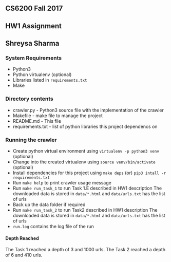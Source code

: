 ## CS6200 Fall 2017
## HW1 Assignment
## Shreysa Sharma

### System Requirements
- Python3
- Python virtualenv (optional)
- Libraries listed in `requirements.txt`
- Make

### Directory contents
- crawler.py - Python3 source file with the implementation of the crawler
- Makefile - make file to manage the project
- README.md - This file
- requirements.txt - list of python libraries this project dependencs on

### Running the crawler
- Create python virtual environment using `virtualenv -p python3 venv` (optional)
- Change into the created virtualenv using `source venv/bin/activate` (optional)
- Install dependencies for this project using `make deps` (or) `pip3 intall -r requirements.txt`
- Run `make help` to print crawler usage message
- Run `make run_task_1` to run Task 1.E described in HW1 description
  The downloaded data is stored in `data/*.html` and `data/urls.txt` has the list of urls
- Back up the data folder if required
- Run `make run_task_2` to run Task2 described in HW1 description
  The downloaded data is stored in `data/*.html` and `data/urls.txt` has the list of urls
- `run.log` contains the log file of the run


#### Depth Reached
The Task 1 reached a depth of 3 and 1000 urls.
The Task 2 reached a depth of 6 and 410 urls.
